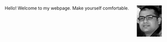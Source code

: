 <img src="profile_pic.jpg" align="right" alt="drawing" style="width:80px;"/> <span>

Hello! Welcome to my webpage. Make yourself comfortable.</span>



